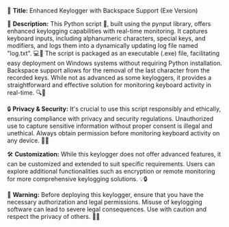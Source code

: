 🔐 **Title:** Enhanced Keylogger with Backspace Support (Exe Version)

📝 **Description:**
This Python script 🐍, built using the pynput library, offers enhanced keylogging capabilities with real-time monitoring. It captures keyboard inputs, including alphanumeric characters, special keys, and modifiers, and logs them into a dynamically updating log file named "log.txt". 💻📄 The script is packaged as an executable (.exe) file, facilitating easy deployment on Windows systems without requiring Python installation. Backspace support allows for the removal of the last character from the recorded keys. While not as advanced as some keyloggers, it provides a straightforward and effective solution for monitoring keyboard activity in real-time. 🔍🚀

🔒 **Privacy & Security:**
It's crucial to use this script responsibly and ethically, ensuring compliance with privacy and security regulations. Unauthorized use to capture sensitive information without proper consent is illegal and unethical. Always obtain permission before monitoring keyboard activity on any device. 🚫👀

🛠️ **Customization:**
While this keylogger does not offer advanced features, it can be customized and extended to suit specific requirements. Users can explore additional functionalities such as encryption or remote monitoring for more comprehensive keylogging solutions. 💡🔒

📣 **Warning:**
Before deploying this keylogger, ensure that you have the necessary authorization and legal permissions. Misuse of keylogging software can lead to severe legal consequences. Use with caution and respect the privacy of others. 🚨🔑
